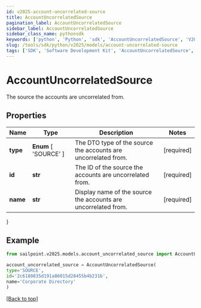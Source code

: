 ```yaml
---
id: v2025-account-uncorrelated-source
title: AccountUncorrelatedSource
pagination_label: AccountUncorrelatedSource
sidebar_label: AccountUncorrelatedSource
sidebar_class_name: pythonsdk
keywords: ['python', 'Python', 'sdk', 'AccountUncorrelatedSource', 'V2025AccountUncorrelatedSource'] 
slug: /tools/sdk/python/v2025/models/account-uncorrelated-source
tags: ['SDK', 'Software Development Kit', 'AccountUncorrelatedSource', 'V2025AccountUncorrelatedSource']
---
```


# AccountUncorrelatedSource

The source the accounts are uncorrelated from.

## Properties

Name | Type | Description | Notes
------------ | ------------- | ------------- | -------------
**type** |  **Enum** [  'SOURCE' ] | The DTO type of the source the accounts are uncorrelated from. | [required]
**id** | **str** | The ID of the source the accounts are uncorrelated from. | [required]
**name** | **str** | Display name of the source the accounts are uncorrelated from. | [required]
}

## Example

```python
from sailpoint.v2025.models.account_uncorrelated_source import AccountUncorrelatedSource

account_uncorrelated_source = AccountUncorrelatedSource(
type='SOURCE',
id='2c6180835d191a86015d28455b4b231b',
name='Corporate Directory'
)

```
[[Back to top]](#) 

